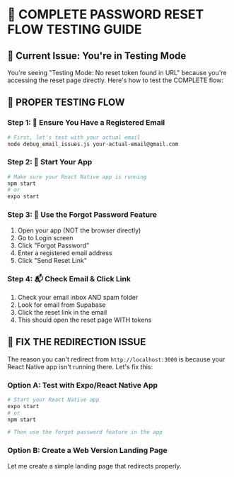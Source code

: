 # 🧪 COMPLETE PASSWORD RESET FLOW TESTING GUIDE

## 🚨 **Current Issue**: You're in Testing Mode

You're seeing "Testing Mode: No reset token found in URL" because you're accessing the reset page directly. Here's how to test the COMPLETE flow:

## 🔄 **PROPER TESTING FLOW**

### Step 1: 📧 **Ensure You Have a Registered Email**
```bash
# First, let's test with your actual email
node debug_email_issues.js your-actual-email@gmail.com
```

### Step 2: 🚀 **Start Your App**
```bash
# Make sure your React Native app is running
npm start
# or
expo start
```

### Step 3: 📱 **Use the Forgot Password Feature**
1. Open your app (NOT the browser directly)
2. Go to Login screen
3. Click "Forgot Password"
4. Enter a registered email address
5. Click "Send Reset Link"

### Step 4: 📬 **Check Email & Click Link**
1. Check your email inbox AND spam folder
2. Look for email from Supabase
3. Click the reset link in the email
4. This should open the reset page WITH tokens

## 🔧 **FIX THE REDIRECTION ISSUE**

The reason you can't redirect from `http://localhost:3000` is because your React Native app isn't running there. Let's fix this:

### Option A: Test with Expo/React Native App
```bash
# Start your React Native app
expo start
# or
npm start

# Then use the forgot password feature in the app
```

### Option B: Create a Web Version Landing Page
Let me create a simple landing page that redirects properly.